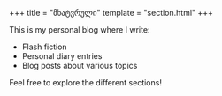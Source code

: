 +++
title = "მხატვრული"
template = "section.html"
+++

This is my personal blog where I write:
- Flash fiction
- Personal diary entries
- Blog posts about various topics

Feel free to explore the different sections!